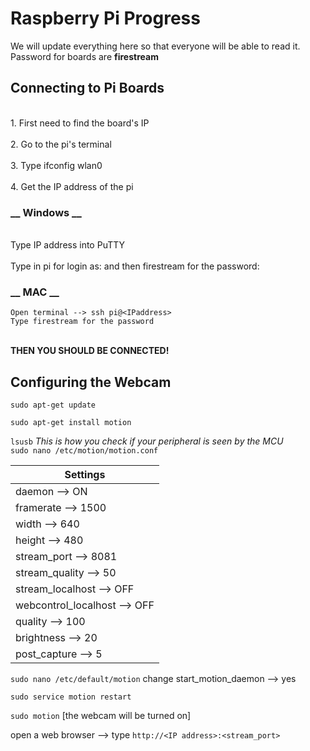 # __Raspberry Pi Progress__
 We will update everything here so that everyone will be able to read it.
 <br />Password for boards are __firestream__  <br />
 
 
 ## __Connecting to Pi Boards__
  <br /> 1. First need to find the board's IP  <br /> 
  <br /> 2. Go to the pi's terminal<br /> 
 <br />  3. Type ifconfig wlan0 <br /> 
  <br /> 4. Get the IP address of the pi <br /> 
 ### __ Windows __
<br /> Type IP address into PuTTY <br /> 
<br /> Type in pi for login as: and then firestream for the password: <br />
 ### __ MAC __ 
    Open terminal --> ssh pi@<IPaddress> 
    Type firestream for the password
 
<br />                __THEN YOU SHOULD BE CONNECTED!__      <br />
 
 ## __Configuring the Webcam__
 
 `sudo apt-get update`
 
 `sudo apt-get install motion`
 
 `lsusb`  *This is how you check if your peripheral is seen by the MCU*
<br />  `sudo nano /etc/motion/motion.conf`<br /> 

|Settings    |
|    ---     |
| daemon --> ON |
| framerate --> 1500|
| width --> 640|
|height --> 480|
|stream_port --> 8081|
|stream_quality --> 50|
|stream_localhost --> OFF|
|webcontrol_localhost --> OFF|
|quality --> 100|
|brightness --> 20|
|post_capture --> 5|

`sudo nano /etc/default/motion`
change start_motion_daemon --> yes

`sudo service motion restart`

`sudo motion`  [the webcam will be turned on]

open a web browser --> type `http://<IP address>:<stream_port>`

 
 

 
 
 
